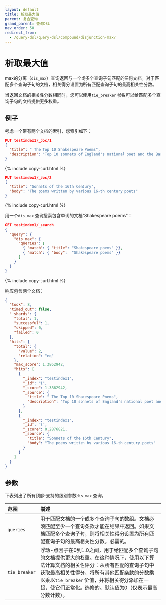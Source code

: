 ```yaml
---
layout: default
title: 析取最大值
parent: 复合查询
grand_parent: 查询DSL
nav_order: 50
redirect_from:
  - /query-dsl/query-dsl/compound/disjunction-max/
---
```


# 析取最大值

max的分离（`dis_max`）查询返回与一个或多个查询子句匹配的任何文档。对于匹配多个查询子句的文档，相关得分设置为所有匹配查询子句的最高相关性分数。

当返回文档的相关性分数相同时，您可以使用`tie_breaker` 参数可以给匹配多个查询子句的文档提供更多权重。

## 例子

考虑一个带有两个文档的索引，您索引如下：

```json
PUT testindex1/_doc/1
{
  "title": " The Top 10 Shakespeare Poems",
  "description": "Top 10 sonnets of England's national poet and the Bard of Avon"
}
```
{% include copy-curl.html %}

```json
PUT testindex1/_doc/2
{
  "title": "Sonnets of the 16th Century",
  "body": "The poems written by various 16-th century poets"
}
```
{% include copy-curl.html %}

用一个`dis_max` 查询搜索包含单词的文档"Shakespeare poems"：

```json
GET testindex1/_search
{
  "query": {
    "dis_max": {
      "queries": [
        { "match": { "title": "Shakespeare poems" }},
        { "match": { "body":  "Shakespeare poems" }}
      ]
    }
  }            
}
```
{% include copy-curl.html %}

响应包含两个文档：

```json
{
  "took": 8,
  "timed_out": false,
  "_shards": {
    "total": 1,
    "successful": 1,
    "skipped": 0,
    "failed": 0
  },
  "hits": {
    "total": {
      "value": 2,
      "relation": "eq"
    },
    "max_score": 1.3862942,
    "hits": [
      {
        "_index": "testindex1",
        "_id": "1",
        "_score": 1.3862942,
        "_source": {
          "title": " The Top 10 Shakespeare Poems",
          "description": "Top 10 sonnets of England's national poet and the Bard of Avon"
        }
      },
      {
        "_index": "testindex1",
        "_id": "2",
        "_score": 0.2876821,
        "_source": {
          "title": "Sonnets of the 16th Century",
          "body": "The poems written by various 16-th century poets"
        }
      }
    ]
  }
}
```

## 参数

下表列出了所有顶部-支持的级别参数`dis_max` 查询。

范围| 描述
:--- | :---
`queries` | 用于匹配文档的一个或多个查询子句的数组。文档必须匹配至少一个查询条款才能在结果中返回。如果文档匹配多个查询子句，则将相关性得分设置为所有匹配查询子句的最高相关性分数。必需的。
`tie_breaker` | 浮动-点因子在0到1.0之间，用于给匹配多个查询子句的文档提供更大的权重。在这种情况下，使用以下算法计算文档的相关性评分：从所有匹配的查询子句中获取最高相关性得分，将所有其他匹配条款的分数乘以乘以`tie_breaker` 价值，并将相关得分添加在一起，使它们正常化。选修的。默认值为0（仅表示最高分数计数）。

